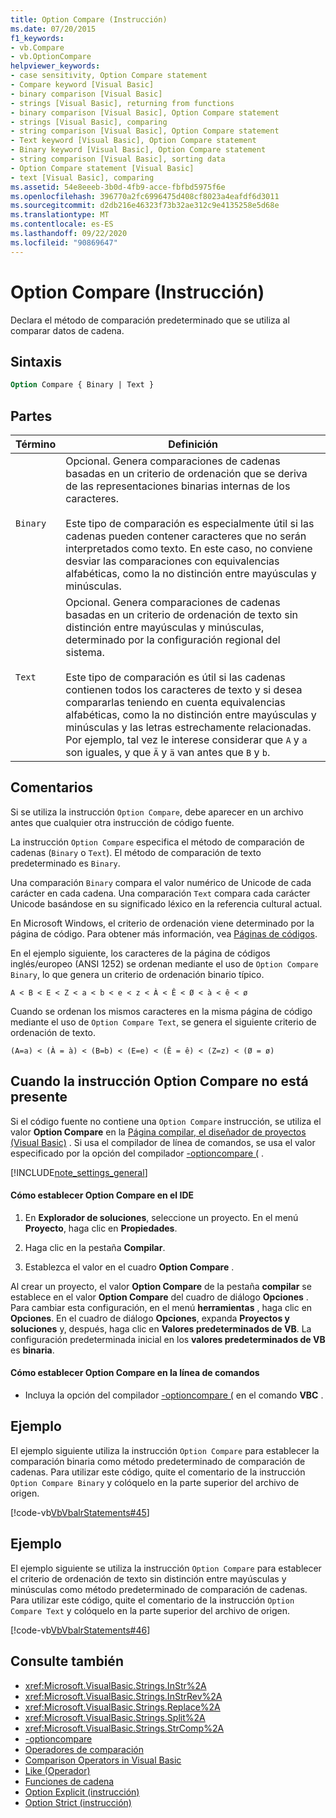 ```yaml
---
title: Option Compare (Instrucción)
ms.date: 07/20/2015
f1_keywords:
- vb.Compare
- vb.OptionCompare
helpviewer_keywords:
- case sensitivity, Option Compare statement
- Compare keyword [Visual Basic]
- binary comparison [Visual Basic]
- strings [Visual Basic], returning from functions
- binary comparison [Visual Basic], Option Compare statement
- strings [Visual Basic], comparing
- string comparison [Visual Basic], Option Compare statement
- Text keyword [Visual Basic], Option Compare statement
- Binary keyword [Visual Basic], Option Compare statement
- string comparison [Visual Basic], sorting data
- Option Compare statement [Visual Basic]
- text [Visual Basic], comparing
ms.assetid: 54e8eeeb-3b0d-4fb9-acce-fbfbd5975f6e
ms.openlocfilehash: 396770a2fc6996475d408cf8023a4eafdf6d3011
ms.sourcegitcommit: d2db216e46323f73b32ae312c9e4135258e5d68e
ms.translationtype: MT
ms.contentlocale: es-ES
ms.lasthandoff: 09/22/2020
ms.locfileid: "90869647"
---
```

# <a name="option-compare-statement"></a>Option Compare (Instrucción)

Declara el método de comparación predeterminado que se utiliza al comparar datos de cadena.  
  
## <a name="syntax"></a>Sintaxis  
  
```vb  
Option Compare { Binary | Text }  
```  
  
## <a name="parts"></a>Partes  
  
|Término|Definición|  
|---|---|  
|`Binary`|Opcional. Genera comparaciones de cadenas basadas en un criterio de ordenación que se deriva de las representaciones binarias internas de los caracteres.<br /><br /> Este tipo de comparación es especialmente útil si las cadenas pueden contener caracteres que no serán interpretados como texto. En este caso, no conviene desviar las comparaciones con equivalencias alfabéticas, como la no distinción entre mayúsculas y minúsculas.|  
|`Text`|Opcional. Genera comparaciones de cadenas basadas en un criterio de ordenación de texto sin distinción entre mayúsculas y minúsculas, determinado por la configuración regional del sistema.<br /><br /> Este tipo de comparación es útil si las cadenas contienen todos los caracteres de texto y si desea compararlas teniendo en cuenta equivalencias alfabéticas, como la no distinción entre mayúsculas y minúsculas y las letras estrechamente relacionadas. Por ejemplo, tal vez le interese considerar que `A` y `a` son iguales, y que `Ä` y `ä` van antes que `B` y `b`.|  
  
## <a name="remarks"></a>Comentarios  

 Si se utiliza la instrucción `Option Compare`, debe aparecer en un archivo antes que cualquier otra instrucción de código fuente.  
  
 La instrucción `Option Compare` especifica el método de comparación de cadenas (`Binary` o `Text`).  El método de comparación de texto predeterminado es `Binary`.  
  
 Una comparación `Binary` compara el valor numérico de Unicode de cada carácter en cada cadena. Una comparación `Text` compara cada carácter Unicode basándose en su significado léxico en la referencia cultural actual.  
  
 En Microsoft Windows, el criterio de ordenación viene determinado por la página de código. Para obtener más información, vea [Páginas de códigos](/cpp/c-runtime-library/code-pages).  
  
 En el ejemplo siguiente, los caracteres de la página de códigos inglés/europeo (ANSI 1252) se ordenan mediante el uso de `Option Compare Binary`, lo que genera un criterio de ordenación binario típico.  
  
 `A < B < E < Z < a < b < e < z < À < Ê < Ø < à < ê < ø`  
  
 Cuando se ordenan los mismos caracteres en la misma página de código mediante el uso de `Option Compare Text`, se genera el siguiente criterio de ordenación de texto.  
  
 `(A=a) < (À = à) < (B=b) < (E=e) < (Ê = ê) < (Z=z) < (Ø = ø)`  
  
## <a name="when-an-option-compare-statement-is-not-present"></a>Cuando la instrucción Option Compare no está presente  

 Si el código fuente no contiene una `Option Compare` instrucción, se utiliza el valor **Option Compare** en la [Página compilar, el diseñador de proyectos (Visual Basic)](/visualstudio/ide/reference/compile-page-project-designer-visual-basic) . Si usa el compilador de línea de comandos, se usa el valor especificado por la opción del compilador [-optioncompare (](../../reference/command-line-compiler/optioncompare.md) .  
  
[!INCLUDE[note_settings_general](~/includes/note-settings-general-md.md)]  
  
#### <a name="to-set-option-compare-in-the-ide"></a>Cómo establecer Option Compare en el IDE  
  
1. En **Explorador de soluciones**, seleccione un proyecto. En el menú **Proyecto**, haga clic en **Propiedades**.  
  
2. Haga clic en la pestaña **Compilar**.  
  
3. Establezca el valor en el cuadro **Option Compare** .  
  
 Al crear un proyecto, el valor **Option Compare** de la pestaña **compilar** se establece en el valor **Option Compare** del cuadro de diálogo **Opciones** . Para cambiar esta configuración, en el menú **herramientas** , haga clic en **Opciones**. En el cuadro de diálogo **Opciones**, expanda **Proyectos y soluciones** y, después, haga clic en **Valores predeterminados de VB**. La configuración predeterminada inicial en los **valores predeterminados de VB** es **binaria**.  
  
#### <a name="to-set-option-compare-on-the-command-line"></a>Cómo establecer Option Compare en la línea de comandos  
  
- Incluya la opción del compilador [-optioncompare (](../../reference/command-line-compiler/optioncompare.md) en el comando **VBC** .  
  
## <a name="example"></a>Ejemplo  

 El ejemplo siguiente utiliza la instrucción `Option Compare` para establecer la comparación binaria como método predeterminado de comparación de cadenas. Para utilizar este código, quite el comentario de la instrucción `Option Compare Binary` y colóquelo en la parte superior del archivo de origen.  
  
 [!code-vb[VbVbalrStatements#45](~/samples/snippets/visualbasic/VS_Snippets_VBCSharp/VbVbalrStatements/VB/Class1.vb#45)]  
  
## <a name="example"></a>Ejemplo  

 El ejemplo siguiente se utiliza la instrucción `Option Compare` para establecer el criterio de ordenación de texto sin distinción entre mayúsculas y minúsculas como método predeterminado de comparación de cadenas. Para utilizar este código, quite el comentario de la instrucción `Option Compare Text` y colóquelo en la parte superior del archivo de origen.  
  
 [!code-vb[VbVbalrStatements#46](~/samples/snippets/visualbasic/VS_Snippets_VBCSharp/VbVbalrStatements/VB/Class1.vb#46)]  
  
## <a name="see-also"></a>Consulte también

- <xref:Microsoft.VisualBasic.Strings.InStr%2A>
- <xref:Microsoft.VisualBasic.Strings.InStrRev%2A>
- <xref:Microsoft.VisualBasic.Strings.Replace%2A>
- <xref:Microsoft.VisualBasic.Strings.Split%2A>
- <xref:Microsoft.VisualBasic.Strings.StrComp%2A>
- [-optioncompare](../../reference/command-line-compiler/optioncompare.md)
- [Operadores de comparación](../operators/comparison-operators.md)
- [Comparison Operators in Visual Basic](../../programming-guide/language-features/operators-and-expressions/comparison-operators.md)
- [Like (Operador)](../operators/like-operator.md)
- [Funciones de cadena](../functions/string-functions.md)
- [Option Explicit (instrucción)](option-explicit-statement.md)
- [Option Strict (instrucción)](option-strict-statement.md)
